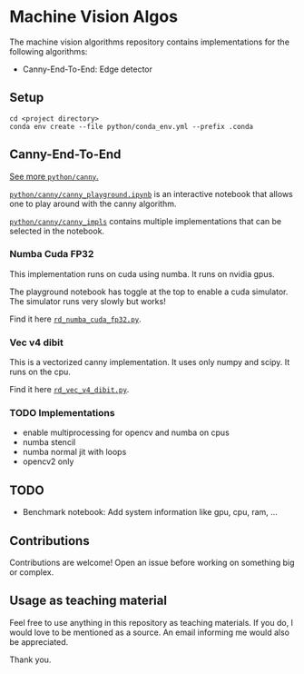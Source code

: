 # Machine Vision Algos

The machine vision algorithms repository contains implementations for the following algorithms:

* Canny-End-To-End: Edge detector

## Setup

```shell
cd <project directory>
conda env create --file python/conda_env.yml --prefix .conda
```

## Canny-End-To-End

[See more `python/canny`.](python/canny)

[`python/canny/canny_playground.ipynb`](python/canny/canny_playground.ipynb) is an interactive notebook that allows one to play around with the canny algorithm.

[`python/canny/canny_impls`](python/canny/canny_impls) contains multiple implementations that can be selected in the notebook.

### Numba Cuda FP32

This implementation runs on cuda using numba.
It runs on nvidia gpus.

The playground notebook has toggle at the top to enable a cuda simulator.
The simulator runs very slowly but works!

Find it here [`rd_numba_cuda_fp32.py`](python/canny/canny_impls/rd_numba_cuda_fp32.py).

### Vec v4 dibit

This is a vectorized canny implementation.
It uses only numpy and scipy.
It runs on the cpu.

Find it here [`rd_vec_v4_dibit.py`](python/canny/canny_impls/rd_vec_v4_dibit.py).

### TODO Implementations

* enable multiprocessing for opencv and numba on cpus
* numba stencil
* numba normal jit with loops
* opencv2 only

## TODO

* Benchmark notebook: Add system information like gpu, cpu, ram, ...

## Contributions

Contributions are welcome!
Open an issue before working on something big or complex.

## Usage as teaching material

Feel free to use anything in this repository as teaching materials.
If you do, I would love to be mentioned as a source.
An email informing me would also be appreciated.

Thank you.
